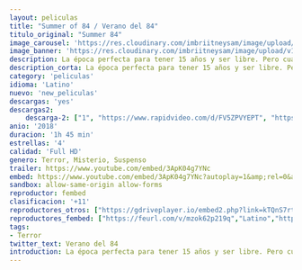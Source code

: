 ```yaml
---
layout: peliculas
title: "Summer of 84 / Verano del 84"
titulo_original: "Summer 84"
image_carousel: 'https://res.cloudinary.com/imbriitneysam/image/upload/v1543803455/verano-poster-min.jpg'
image_banner: 'https://res.cloudinary.com/imbriitneysam/image/upload/v1543803460/verano-banner-min.jpg'
description: La época perfecta para tener 15 años y ser libre. Pero cuando un teórico de las conspiraciones empieza a sospechar que su vecino policía podría ser el asesino en serie que sale en las noticias, él y sus tres mejores amigos empezarán una investigación que rápidamente se volverá peligrosa.
description_corta: La época perfecta para tener 15 años y ser libre. Pero cuando un teórico de las conspiraciones empieza a sospechar que su vecino policía podría ser el asesino en serie que sale en las noticias, él y sus tres mejores amigos empezarán una...
category: 'peliculas'
idioma: 'Latino'
nuevo: 'new_peliculas'
descargas: 'yes'
descargas2:
    descarga-2: ["1", "https://www.rapidvideo.com/d/FV5ZPVYEPT", "https://www.google.com/s2/favicons?domain=www.rapidvideo.com","RapidVideo","https://res.cloudinary.com/imbriitneysam/image/upload/v1541473684/mexico.png", "Latino", "Full HD"]
anio: '2018'
duracion: '1h 45 min'
estrellas: '4'
calidad: 'Full HD'
genero: Terror, Misterio, Suspenso
trailer: https://www.youtube.com/embed/3ApK04g7YNc
embed: https://www.youtube.com/embed/3ApK04g7YNc?autoplay=1&amp;rel=0&amp;hd=1&border=0&wmode=opaque&enablejsapi=1&modestbranding=1&controls=1&showinfo=0
sandbox: allow-same-origin allow-forms
reproductor: fembed
clasificacion: '+11'
reproductores_otros: ["https://gdriveplayer.io/embed2.php?link=kTQnS7rtW937gXXoQoLt2gHSKdFAqFbYDRUHLyPAS1TB0520VHpDaZ23G0w7I3iLEjM9fjkDddzko5FaCzM7jElzGCS7f%252BKlT%252FirtXam9%252BmXMOkHx%252B3NAFIh6IwMJn2LtUoCG2Ax3uFZvW51O2XGCBdT262GOXdCbRXKScNGmCspnVtQZQU0SciGOmRC2ZMlaJ4NOVcTDSbWfuLmWqZut8","Latino"]
reproductores_fembed: ["https://feurl.com/v/mzok62p219q","Latino","https://feurl.com/v/40oxgyeky98","Latino","https://feurl.com/v/8gvzgdm7y9d","Latino","https://feurl.com/v/3q91ywd629y","Latino"]
tags:
- Terror
twitter_text: Verano del 84
introduction: La época perfecta para tener 15 años y ser libre. Pero cuando un teórico de las conspiraciones empieza a sospechar que su vecino policía podría ser el asesino en serie que sale en las noticias, él y sus tres mejores amigos empezarán una...
---
```



 







